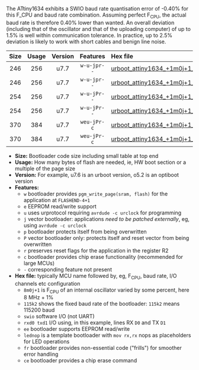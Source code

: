 The ATtiny1634 exhibits a SWIO baud rate quantisation error of -0.40% for this F_CPU and baud rate combination. Assuming perfect F<sub>CPU</sub>, the actual baud rate is therefore 0.40% lower than wanted. An overall deviation (including that of the oscillator and that of the uploading computer) of up to 1.5% is well within communication tolerance. In practice, up to 2.5% deviation is likely to work with short cables and benign line noise.

|Size|Usage|Version|Features|Hex file|
|:-:|:-:|:-:|:-:|:--|
|246|256|u7.7|`w-u-jpr--`|[urboot_attiny1634_+1m0j+1_+++1k2_swio_rxa7_txb0_lednop.hex](https://raw.githubusercontent.com/stefanrueger/urboot.hex/main/mcus/attiny1634/internal_oscillator/fcpu_+1m0j+1/br_+++1k2/urboot_attiny1634_+1m0j+1_+++1k2_swio_rxa7_txb0_lednop.hex)|
|246|256|u7.7|`w-u-jpr--`|[urboot_attiny1634_+1m0j+1_+++1k2_swio_rxb1_txb2_lednop.hex](https://raw.githubusercontent.com/stefanrueger/urboot.hex/main/mcus/attiny1634/internal_oscillator/fcpu_+1m0j+1/br_+++1k2/urboot_attiny1634_+1m0j+1_+++1k2_swio_rxb1_txb2_lednop.hex)|
|254|256|u7.7|`w-u-jPr--`|[urboot_attiny1634_+1m0j+1_+++1k2_swio_rxa7_txb0.hex](https://raw.githubusercontent.com/stefanrueger/urboot.hex/main/mcus/attiny1634/internal_oscillator/fcpu_+1m0j+1/br_+++1k2/urboot_attiny1634_+1m0j+1_+++1k2_swio_rxa7_txb0.hex)|
|254|256|u7.7|`w-u-jPr--`|[urboot_attiny1634_+1m0j+1_+++1k2_swio_rxb1_txb2.hex](https://raw.githubusercontent.com/stefanrueger/urboot.hex/main/mcus/attiny1634/internal_oscillator/fcpu_+1m0j+1/br_+++1k2/urboot_attiny1634_+1m0j+1_+++1k2_swio_rxb1_txb2.hex)|
|370|384|u7.7|`weu-jPr-c`|[urboot_attiny1634_+1m0j+1_+++1k2_swio_rxa7_txb0_ee_lednop_fr_ce.hex](https://raw.githubusercontent.com/stefanrueger/urboot.hex/main/mcus/attiny1634/internal_oscillator/fcpu_+1m0j+1/br_+++1k2/urboot_attiny1634_+1m0j+1_+++1k2_swio_rxa7_txb0_ee_lednop_fr_ce.hex)|
|370|384|u7.7|`weu-jPr-c`|[urboot_attiny1634_+1m0j+1_+++1k2_swio_rxb1_txb2_ee_lednop_fr_ce.hex](https://raw.githubusercontent.com/stefanrueger/urboot.hex/main/mcus/attiny1634/internal_oscillator/fcpu_+1m0j+1/br_+++1k2/urboot_attiny1634_+1m0j+1_+++1k2_swio_rxb1_txb2_ee_lednop_fr_ce.hex)|

- **Size:** Bootloader code size including small table at top end
- **Usage:** How many bytes of flash are needed, ie, HW boot section or a multiple of the page size
- **Version:** For example, u7.6 is an urboot version, o5.2 is an optiboot version
- **Features:**
  + `w` bootloader provides `pgm_write_page(sram, flash)` for the application at `FLASHEND-4+1`
  + `e` EEPROM read/write support
  + `u` uses urprotocol requiring `avrdude -c urclock` for programming
  + `j` vector bootloader: applications *need to be patched externally*, eg, using `avrdude -c urclock`
  + `p` bootloader protects itself from being overwritten
  + `P` vector bootloader only: protects itself and reset vector from being overwritten
  + `r` preserves reset flags for the application in the register R2
  + `c` bootloader provides chip erase functionality (recommended for large MCUs)
  + `-` corresponding feature not present
- **Hex file:** typically MCU name followed by, eg, F<sub>CPU</sub>, baud rate, I/O channels etc configuration
  + `8m0j+1` is F<sub>CPU</sub> of an internal oscillator varied by some percent, here 8 MHz + 1%
  + `115k2` shows the fixed baud rate of the bootloader: `115k2` means 115200 baud
  + `swio` software I/O (not UART)
  + `rxd0 txd1` I/O using, in this example, lines RX `D0` and TX `D1`
  + `ee` bootloader supports EEPROM read/write
  + `lednop` is a template bootloader with `mov rx,rx` nops as placeholders for LED operations
  + `fr` bootloader provides non-essential code ("frills") for smoother error handling
  + `ce` bootloader provides a chip erase command
